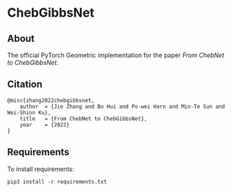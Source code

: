 # ChebGibbsNet

## About
The official PyTorch Geometric implementation for the paper *From ChebNet to ChebGibbsNet*.

## Citation
```
@misc{zhang2022chebgibbsnet,
    author  = {Jie Zhang and Bo Hui and Po-wei Harn and Min-Te Sun and Wei-Shinn Ku},
    title   = {From ChebNet to ChebGibbsNet},
    year    = {2022}
}
```

## Requirements
To install requirements:
```console
pip3 install -r requirements.txt
